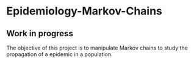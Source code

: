 ﻿# Epidemiology-Markov-Chains

## Work in progress

The objective of this project is to manipulate Markov chains to study the propagation of a
epidemic in a population.
